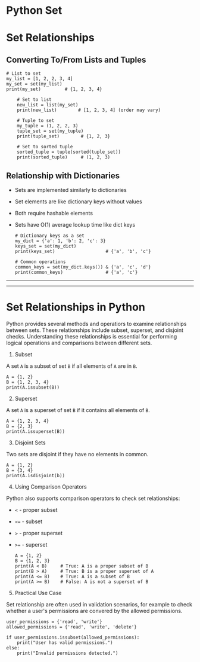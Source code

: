 # Python Set
# Set Relationships

## Converting To/From Lists and Tuples

	# List to set
	my_list = [1, 2, 2, 3, 4]
	my_set = set(my_list)
	print(my_set)         # {1, 2, 3, 4}

        # Set to list
        new_list = list(my_set)
        print(new_list)        # [1, 2, 3, 4] (order may vary)

        # Tuple to set
        my_tuple = (1, 2, 2, 3)
        tuple_set = set(my_tuple)
        print(tuple_set)        # {1, 2, 3}

        # Set to sorted tuple
        sorted_tuple = tuple(sorted(tuple_set))
        print(sorted_tuple)     # (1, 2, 3)

## Relationship with Dictionaries

- Sets are implemented similarly to dictionaries
- Set elements are like dictionary keys without values
- Both require hashable elements
- Sets have O(1) average lookup time like dict keys

	```
	# Dictionary keys as a set
	my_dict = {'a': 1, 'b': 2, 'c': 3}
	keys_set = set(my_dict)
	print(keys_set)                   # {'a', 'b', 'c'}

	# Common operations
	common_keys = set(my_dict.keys()) & {'a', 'c', 'd'}
	print(common_keys)                # {'a', 'c'}
 	```


---
---

# Set Relationships in Python

Python provides several methods and operatiors to examine relationships between sets. These relationships include subset, superset, and disjoint checks. Understanding these relationships is essential for performing logical operations and comparisons between different sets.

1. Subset

A set `A` is a subset of set `B` if all elements of `A` are in `B`.

	A = {1, 2}
	B = {1, 2, 3, 4}
	print(A.issubset(B))

2. Superset

A set `A` is a superset of set `B` if it contains all elements of `B`.

	A = {1, 2, 3, 4}
	B = {2, 3}
	print(A.issuperset(B))

3. Disjoint Sets

Two sets are disjoint if they have no elements in common.

	A = {1, 2}
	B = {3, 4}
	print(A.isdisjoint(b))

4. Using Comparison Operators

Python also supports comparison operators to check set relationships:

- `<` - proper subset
- `<=` - subset
- `>` - proper superset
- `>=` - superset

	```
	A = {1, 2}
	B = {1, 2, 3}
	print(A < B)     # True: A is a proper subset of B
	print(B > A)     # True: B is a proper superset of A
	print(A <= B)    # True: A is a subset of B
	print(A >= B)    # False: A is not a superset of B
	```

5. Practical Use Case

Set relationship are often used in validation scenarios, for example to check whether a user's permissions are convered by the allowed permissions.

	user_permissions = {'read', 'write'}
	allowed_permissions = {'read', 'write', 'delete'}

	if user_permissions.issubset(allowed_permissions):
	    print("User has valid permissions.")
	else:
	    print("Invalid permissions detected.")



